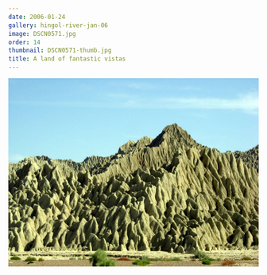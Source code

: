 ```yaml
---
date: 2006-01-24
gallery: hingol-river-jan-06
image: DSCN0571.jpg
order: 14
thumbnail: DSCN0571-thumb.jpg
title: A land of fantastic vistas
---
```


![A land of fantastic vistas](./DSCN0571.jpg)